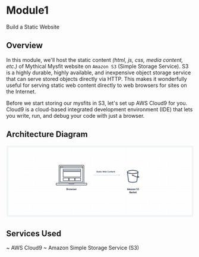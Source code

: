 # Module1

Build a Static Website

## Overview

In this module, we'll host the static content _(html, js, css, media content, etc.)_ of Mythical Mysfit website on `Amazon S3` (Simple Storage Service). S3 is a highly durable, highly available, and inexpensive object storage service that can serve stored objects directly via HTTP. This makes it wonderfully useful for serving static web content directly to web browsers for sites on the Internet. <br>

Before we start storing our mysfits in S3, let's set up AWS Cloud9 for you. Cloud9 is a cloud-based integrated development environment (IDE) that lets you write, run, and debug your code with just a browser.  

## Architecture Diagram

![Architecture Diagram](images/architectureDiag.png)

## Services Used

~ AWS Cloud9
~ Amazon Simple Storage Service (S3)